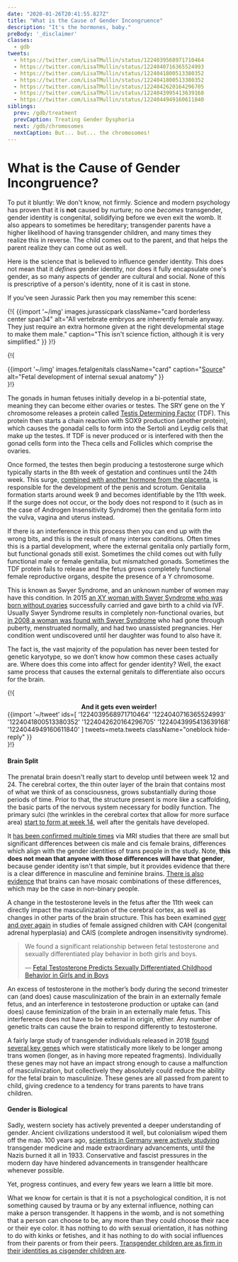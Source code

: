 ```yaml
---
date: "2020-01-26T20:41:55.827Z"
title: "What is the Cause of Gender Incongruence"
description: "It's the hormones, baby."
preBody: '_disclaimer'
classes:
  - gdb
tweets:
  - https://twitter.com/LisaTMullin/status/1224039568971710464
  - https://twitter.com/LisaTMullin/status/1224040716365524993
  - https://twitter.com/LisaTMullin/status/1224041800513380352
  - https://twitter.com/LisaTMullin/status/1224041800513380352
  - https://twitter.com/LisaTMullin/status/1224042620164296705
  - https://twitter.com/LisaTMullin/status/1224043995413639168
  - https://twitter.com/LisaTMullin/status/1224044949160611840
siblings:
  prev: /gdb/treatment
  prevCaption: Treating Gender Dysphoria
  next: /gdb/chromosomes
  nextCaption: But... but... the chromosomes!
---
```


# What is the Cause of Gender Incongruence?

To put it bluntly: We don't know, not firmly. Science and modern psychology has proven that it is **not** caused by nurture; no one *becomes* transgender, gender identity is congenital, solidifying before we even exit the womb. It also appears to sometimes be hereditary; transgender parents have a higher likelihood of having transgender children, and many times they realize this in reverse. The child comes out to the parent, and that helps the parent realize they can come out as well.

Here is the science that is believed to influence gender identity. This does not mean that it *defines* gender identity, nor does it fully encapsulate one's gender, as so many aspects of gender are cultural and social. None of this is prescriptive of a person's identity, none of it is cast in stone.

If you've seen Jurassic Park then you may remember this scene:

{!{
  {{import '~/img' images.jurassicpark
    className="card borderless center span34"
    alt="All vertebrate embryos are inherently female anyway. They just require an extra hormone given at the right developmental stage to make them male."
    caption="This isn't science fiction, although it is very simplified."
  }}
}!}

{!{
<div class="gutter flex flex-center print-span3">
  {{import '~/img' images.fetalgenitals
    className="card"
    caption="<a href=\"https://schoolbag.info/biology/concepts/188.html\">Source</a>"
    alt="Fetal development of internal sexual anatomy"
  }}
</div>
}!}

The gonads in human fetuses initially develop in a bi-potential state, meaning they can become either ovaries or testes. The SRY gene on the Y chromosome releases a protein called [Testis Determining Factor](https://en.wikipedia.org/wiki/Testis-determining_factor) (TDF). This protein then starts a chain reaction with SOX9 production (another protein), which causes the gonadal cells to form into the Sertoli and Leydig cells that make up the testes. If TDF is never produced or is interfered with then the gonad cells form into the Theca cells and Follicles which comprise the ovaries.


Once formed, the testes then begin producing a testosterone surge which typically starts in the 8th week of gestation and continues until the 24th week. This surge, [combined with another hormone from the placenta](https://www.sciencedaily.com/releases/2019/02/190214153053.htm), is responsible for the development of the penis and scrotum. Genitalia formation starts around week 9 and becomes identifiable by the 11th week. If the surge does not occur, or the body does not respond to it (such as in the case of Androgen Insensitivity Syndrome) then the genitalia form into the vulva, vagina and uterus instead.

If there is an interference in this process then you can end up with the wrong bits, and this is the result of many intersex conditions. Often times this is a partial development, where the external genitalia only partially form, but functional gonads still exist. Sometimes the child comes out with fully functional male or female genitalia, but mismatched gonads. Sometimes the TDF protein fails to release and the fetus grows completely functional female reproductive organs, despite the presence of a Y chromosome.

This is known as Swyer Syndrome, and an unknown number of women may have this condition. In 2015 [an XY woman with Swyer Syndrome who was born without ovaries](https://www.independent.co.uk/news/science/mostly-male-woman-gives-birth-to-twins-in-medical-miracle-10033528.html) successfully carried and gave birth to a child via IVF. Usually Swyer Syndrome results in completely non-functional ovaries, but [in 2008 a woman was found with Swyer Syndrome](https://www.ncbi.nlm.nih.gov/pmc/articles/PMC2190741/) who had gone through puberty, menstruated normally, and had two unassisted pregnancies. Her condition went undiscovered until her daughter was found to also have it.

The fact is, the vast majority of the population has never been tested for genetic karyotype, so we don’t know how common these cases actually are. Where does this come into affect for gender identity? Well, the exact same process that causes the external genitals to differentiate also occurs for the brain.

{!{
<div class="gutter">
  <strong style="display: block;text-align: center;">And it gets even weirder!</strong>
  {{import '~/tweet' ids=[
    '1224039568971710464'
    '1224040716365524993'
    '1224041800513380352'
    '1224042620164296705'
    '1224043995413639168'
    '1224044949160611840'
  ] tweets=meta.tweets className="oneblock hide-reply" }}
</div>
}!}

#### Brain Split

The prenatal brain doesn't really start to develop until between week 12 and 24. The cerebral cortex, the thin outer layer of the brain that contains most of what we think of as consciousness, grows substantially during those periods of time. Prior to that, the structure present is more like a scaffolding, the basic parts of the nervous system necessary for bodily function. The primary sulci (the wrinkles in the cerebral cortex that allow for more surface area) [start to form at week 14](https://www.ncbi.nlm.nih.gov/pmc/articles/PMC2989000/#Sec5title), well after the genitals have developed.

It [has been confirmed multiple times](https://www.the-scientist.com/features/are-the-brains-of-transgender-people-different-from-those-of-cisgender-people-30027) via MRI studies that there are small but significant differences between cis male and cis female brains, differences which align with the gender identities of trans people in the study. Note, **this does not mean that anyone with those differences will have that gender**, because gender identity isn't that simple, but it provides evidence that there is a clear difference in masculine and feminine brains. [There is also evidence](https://www.pnas.org/content/112/50/15468) that brains can have mosaic combinations of these differences, which may be the case in non-binary people.

A change in the testosterone levels in the fetus after the 11th week can directly impact the masculinization of the cerebral cortex, as well as changes in other parts of the brain structure. This has been examined [over and over again](https://www.ncbi.nlm.nih.gov/pmc/articles/PMC4350266/) in studies of female assigned children with CAH (congenital adrenal hyperplasia) and CAIS (complete androgen insensitivity syndrome).

<blockquote class="cite"><p>We found a significant relationship between fetal testosterone and sexually differentiated play behavior in both girls and boys.</p>&mdash; <a href="https://www.ncbi.nlm.nih.gov/pmc/articles/PMC2778233/">Fetal Testosterone Predicts Sexually Differentiated Childhood Behavior in Girls and in Boys</a></blockquote>

An excess of testosterone in the mother’s body during the second trimester can (and does) cause masculinization of the brain in an externally female fetus, and an interference in testosterone production or uptake can (and does) cause feminization of the brain in an externally male fetus. This interference does not have to be external in origin, either. Any number of genetic traits can cause the brain to respond differently to testosterone.

A fairly large study of transgender individuals released in 2018 [found several key genes](https://academic.oup.com/jcem/article/104/2/390/5104458) which were statistically more likely to be longer among trans women (longer, as in having more repeated fragments). Individually these genes may not have an impact strong enough to cause a malfunction of masculinization, but collectively they absolutely could reduce the ability for the fetal brain to masculinize. These genes are all passed from parent to child, giving credence to a tendency for trans parents to have trans children.

#### Gender is Biological

Sadly, western society has actively prevented a deeper understanding of gender. Ancient civilizations understood it well, but colonialism wiped them off the map. 100 years ago, [scientists in Germany were actively studying](https://en.wikipedia.org/wiki/Institut_f%C3%BCr_Sexualwissenschaft) transgender medicine and made extraordinary advancements, until the Nazis burned it all in 1933. Conservative and fascist pressures in the modern day have hindered advancements in transgender healthcare whenever possible.

Yet, progress continues, and every few years we learn a little bit more.

What we know for certain is that it is not a psychological condition, it is not something caused by trauma or by any external influence, nothing can make a person transgender. It happens in the womb, and is not something that a person can choose to be, any more than they could choose their race or their eye color. It has nothing to do with sexual orientation, it has nothing to do with kinks or fetishes, and it has nothing to do with social influences from their parents or from their peers. [Transgender children are as firm in their identities as cisgender children are](https://www.forbes.com/sites/dawnstaceyennis/2020/12/29/study-transgender-children-recognize-their-authentic-gender-at-early-age-just-like-other-kids/#20bbb14526bf).
